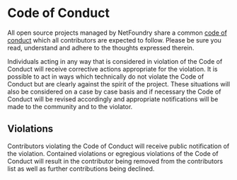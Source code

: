 # Code of Conduct

All open source projects managed by NetFoundry share a common [code of
conduct](https://netfoundry.github.io/policies/CODE_OF_CONDUCT.html) which all contributors are expected to follow.
Please be sure you read, understand and adhere to the thoughts expressed therein.

Individuals acting in any way that is considered in violation of the Code of Conduct will receive corrective actions
appropriate for the violation. It is possible to act in ways which technically do not violate the Code of Conduct but
are clearly against the spirit of the project. These situations will also be considered on a case by case basis and if
necessary the Code of Conduct will be revised accordingly and appropriate notifications will be made to the community
and to the violator.

## Violations

Contributors violating the Code of Conduct will receive public notification of the violation. Contained violations or
egregious violations of the Code of Conduct will result in the contributor being removed from the contributors list as
well as further contributions being declined.
